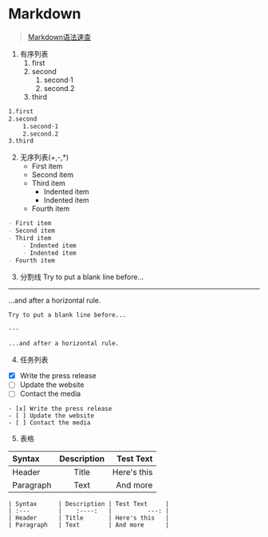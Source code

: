 # Markdown  
> [Markdown语法速查](https://markdown.com.cn/cheat-sheet.html#%E6%80%BB%E8%A7%88)

1. 有序列表
    1. first
    2. second
        1. second·1
        2. second.2
    3. third
```markdown
1.first
2.second
    1.second·1
    2.second.2
3.third
```
2. 无序列表(+,-,*)
    - First item
    - Second item
    - Third item
        - Indented item
        - Indented item
    - Fourth item
```md
- First item
- Second item
- Third item
    - Indented item
    - Indented item
- Fourth item
```
3. 分割线
Try to put a blank line before...

---

...and after a horizontal rule.
```md
Try to put a blank line before...

---

...and after a horizontal rule.
```
4. 任务列表
- [x] Write the press release
- [ ] Update the website
- [ ] Contact the media
```
- [x] Write the press release
- [ ] Update the website
- [ ] Contact the media
```
5. 表格

| Syntax      | Description | Test Text     |
| :---        |    :----:   |          ---: |
| Header      | Title       | Here's this   |
| Paragraph   | Text        | And more      |
```
| Syntax      | Description | Test Text     |
| :---        |    :----:   |          ---: |
| Header      | Title       | Here's this   |
| Paragraph   | Text        | And more      |
```
